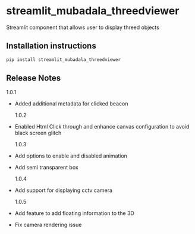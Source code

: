 # streamlit_mubadala_threedviewer

Streamlit component that allows user to display threed objects

## Installation instructions

```sh
pip install streamlit_mubadala_threedviewer
```

## Release Notes

1.0.1

- Added additional metadata for clicked beacon

  1.0.2

- Enabled Html Click through and enhance canvas configuration to avoid black screen glitch

  1.0.3

- Add options to enable and disabled animation
- Add semi transparent box

  1.0.4

- Add support for displaying cctv camera

  1.0.5

- Add feature to add floating information to the 3D
- Fix camera rendering issue
